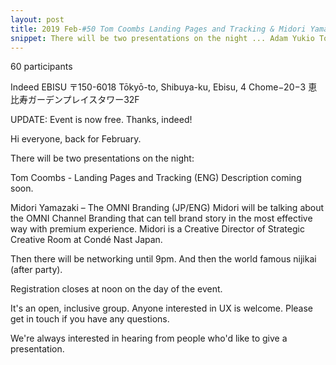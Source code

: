 ```yaml
---
layout: post
title: 2019 Feb-#50 Tom Coombs Landing Pages and Tracking & Midori Yamazaki The OMNI Branding
snippet: There will be two presentations on the night ... Adam Yukio Toda: "Liftoff - Going from Design to ...
---
```

60 participants

Indeed EBISU 〒150-6018 Tōkyō-to, Shibuya-ku, Ebisu, 4 Chome−20−3 恵比寿ガーデンプレイスタワー32F

UPDATE: Event is now free. Thanks, indeed!

Hi everyone, back for February.

There will be two presentations on the night:

Tom Coombs - Landing Pages and Tracking (ENG)
Description coming soon.

Midori Yamazaki – The OMNI Branding (JP/ENG)
Midori will be talking about the OMNI Channel Branding that can tell brand story in the most effective way with premium experience. Midori is a Creative Director of Strategic Creative Room at Condé Nast Japan.

Then there will be networking until 9pm. And then the world famous nijikai (after party).

Registration closes at noon on the day of the event.

It's an open, inclusive group. Anyone interested in UX is welcome. Please get in touch if you have any questions.

We're always interested in hearing from people who'd like to give a presentation.

